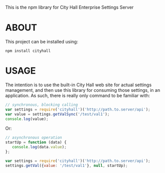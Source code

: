 This is the npm library for City Hall Enterprise Settings Server

# ABOUT

 This project can be installed using:

```
npm install cityhall
````

# USAGE

 The intention is to use the built-in City Hall web site for actual
 settings management, and then use this library for consuming those
 settings, in an application.  As such, there is really only command 
 to be familiar with:

 ```javascript
 // synchronous, blocking calling
 var settings = require('cityhall')('http://path.to.server/api');
 var value = settings.getValSync('/test/val1');
 console.log(value);
 ```

 Or:

 ```javascript
 // asynchronous operation
 startUp = function (data) {
    console.log(data.value);
 };

 var settings = require('cityhall')('http://path.to.server/api');
 settings.getVal({value: '/test/val1'}, null, startUp);
```

